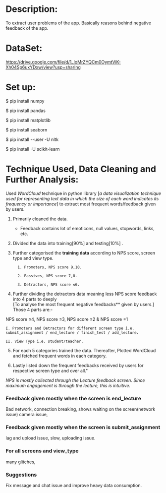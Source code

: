 # Description: 
To extract user problems of the app. Basically reasons behind negative feedback of the app.

# DataSet: 
https://drive.google.com/file/d/1_IoMrZYQCm0OymtViK-Xh04Sp6uxYDxw/view?usp=sharing

# Set up: 
$ pip install numpy

$ pip install pandas

$ pip install matplotlib

$ pip install seaborn

$ pip install --user -U nltk

$ pip install -U scikit-learn


# Technique Used, Data Cleaning and Further Analysis:

Used *WordCloud* technique in python library [*a data visualization technique used for representing text data* *in which the size of each word indicates its frequency or importance*] to extract most frequent words/feedback given by users.   

1. Primarily cleaned the data.

    - Feedback contains lot of emoticons, null values, stopwords, links, etc.
    
2. Divided the data into training[90%] and testing[10%] .

3. Further categorised the **training data** according to NPS score, screen type and view type.

         1. Promoters, NPS score 9,10.  

         2. Passives, NPS score 7,8.        

         3. Detractors, NPS score ≤6.     

4. Further dividing the detractors data meaning less NPS score feedback into 4 parts to deeply    
[To analyse the most frequent negative feedbacks** given by users.] 
Those 4 parts are:-

NPS score ≤4, NPS score ≤3, NPS score ≤2 & NPS score =1

    I. Promoters and Detractors for different screen type i.e. submit_assignment / end_lecture / finish_test / add_lecture.
    
    II. View Type i.e. student/teacher. 
    
5. For each 5 categories trained the data. Thereafter, Plotted WordCloud and fetched frequent words in each category.

6. Lastly listed down the frequent feedbacks received by users for respective screen type and over all."



*NPS is mostly collected through the Lecture feedback screen. Since maximum engagement is through the lecture, this is intuitive.*

### Feedback given mostly when the screen is end_lecture
Bad network, connection breaking, shows waiting on the screen(network issue)
camera issue,

### Feedback given mostly when the screen is submit_assignment
lag and upload issue, slow, uploading issue.

### For all screens and view_type
many glitches,

### Suggestions
Fix message and chat issue and improve heavy data consumption.
